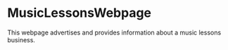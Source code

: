 # MusicLessonsWebpage
This webpage advertises and provides information about a music lessons business.
